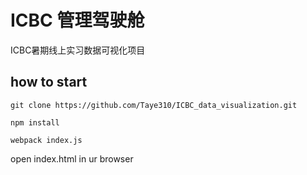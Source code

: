 # ICBC 管理驾驶舱

ICBC暑期线上实习数据可视化项目

## how to start

```git clone https://github.com/Taye310/ICBC_data_visualization.git```

```npm install```

```webpack index.js```

open index.html in ur browser